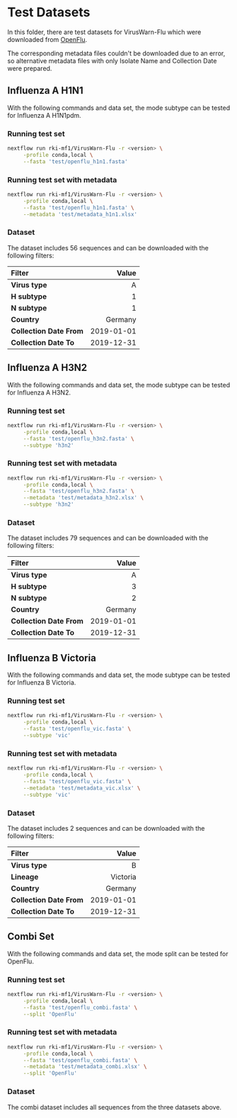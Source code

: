 # Test Datasets

In this folder, there are test datasets for VirusWarn-Flu which were downloaded from [OpenFlu](https://openflu.vital-it.ch).

The corresponding metadata files couldn't be downloaded due to an error, so alternative metadata files with only Isolate Name and Collection Date were prepared.

## Influenza A H1N1

With the following commands and data set, the mode subtype can be tested for Influenza A H1N1pdm.

### Running test set

```bash
nextflow run rki-mf1/VirusWarn-Flu -r <version> \
     -profile conda,local \
     --fasta 'test/openflu_h1n1.fasta'
```

### Running test set with metadata

```bash
nextflow run rki-mf1/VirusWarn-Flu -r <version> \
     -profile conda,local \
     --fasta 'test/openflu_h1n1.fasta' \
     --metadata 'test/metadata_h1n1.xlsx'
```

### Dataset

The dataset includes 56 sequences and can be downloaded with the following filters:

| Filter                  | Value           |
|:------------------------|----------------:|
| **Virus type**          | A               |
| **H subtype**           | 1               |
| **N subtype**           | 1               |
| **Country**             | Germany         |
| **Collection Date From**| 2019-01-01      |
| **Collection Date To**  | 2019-12-31      |


## Influenza A H3N2

With the following commands and data set, the mode subtype can be tested for Influenza A H3N2.

### Running test set

```bash
nextflow run rki-mf1/VirusWarn-Flu -r <version> \
     -profile conda,local \
     --fasta 'test/openflu_h3n2.fasta' \
     --subtype 'h3n2'
```

### Running test set with metadata

```bash
nextflow run rki-mf1/VirusWarn-Flu -r <version> \
     -profile conda,local \
     --fasta 'test/openflu_h3n2.fasta' \
     --metadata 'test/metadata_h3n2.xlsx' \
     --subtype 'h3n2'
```

### Dataset

The dataset includes 79 sequences and can be downloaded with the following filters:

| Filter                  | Value           |
|:------------------------|----------------:|
| **Virus type**          | A               |
| **H subtype**           | 3               |
| **N subtype**           | 2               |
| **Country**             | Germany         |
| **Collection Date From**| 2019-01-01      |
| **Collection Date To**  | 2019-12-31      |


## Influenza B Victoria

With the following commands and data set, the mode subtype can be tested for Influenza B Victoria.

### Running test set

```bash
nextflow run rki-mf1/VirusWarn-Flu -r <version> \
     -profile conda,local \
     --fasta 'test/openflu_vic.fasta' \
     --subtype 'vic'
```

### Running test set with metadata

```bash
nextflow run rki-mf1/VirusWarn-Flu -r <version> \
     -profile conda,local \
     --fasta 'test/openflu_vic.fasta' \
     --metadata 'test/metadata_vic.xlsx' \
     --subtype 'vic'
```

### Dataset

The dataset includes 2 sequences and can be downloaded with the following filters:

| Filter                  | Value           |
|:------------------------|----------------:|
| **Virus type**          | B               |
| **Lineage**             | Victoria        |
| **Country**             | Germany         |
| **Collection Date From**| 2019-01-01      |
| **Collection Date To**  | 2019-12-31      |


## Combi Set

With the following commands and data set, the mode split can be tested for OpenFlu.

### Running test set

```bash
nextflow run rki-mf1/VirusWarn-Flu -r <version> \
     -profile conda,local \
     --fasta 'test/openflu_combi.fasta' \
     --split 'OpenFlu'
```

### Running test set with metadata

```bash
nextflow run rki-mf1/VirusWarn-Flu -r <version> \
     -profile conda,local \
     --fasta 'test/openflu_combi.fasta' \
     --metadata 'test/metadata_combi.xlsx' \
     --split 'OpenFlu'
```

### Dataset

The combi dataset includes all sequences from the three datasets above.